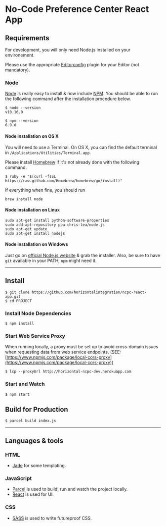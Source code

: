# No-Code Preference Center React App

## Requirements

For development, you will only need Node.js installed on your environement.

Please use the appropriate [Editorconfig](http://editorconfig.org/) plugin for your Editor (not mandatory).

### Node

[Node](http://nodejs.org/) is really easy to install & now include [NPM](https://npmjs.org/).
You should be able to run the following command after the installation procedure
below.

    $ node --version
    v10.16.0

    $ npm --version
    6.9.0

#### Node installation on OS X

You will need to use a Terminal. On OS X, you can find the default terminal in
`/Applications/Utilities/Terminal.app`.

Please install [Homebrew](http://brew.sh/) if it's not already done with the following command.

    $ ruby -e "$(curl -fsSL https://raw.github.com/Homebrew/homebrew/go/install)"

If everything when fine, you should run

    brew install node

#### Node installation on Linux

    sudo apt-get install python-software-properties
    sudo add-apt-repository ppa:chris-lea/node.js
    sudo apt-get update
    sudo apt-get install nodejs

#### Node installation on Windows

Just go on [official Node.js website](http://nodejs.org/) & grab the installer.
Also, be sure to have `git` available in your PATH, `npm` might need it.

---

## Install

    $ git clone https://github.com/horizontalintegration/ncpc-react-app.git
    $ cd PROJECT

### Install Node Dependencies

    $ npm install

### Start Web Service Proxy

When running locally, a proxy must be set up to avoid cross-domain issues when requesting data from web service endpoints.
(SEE: [https://www.npmjs.com/package/local-cors-proxy](https://www.npmjs.com/package/local-cors-proxy))

    $ lcp --proxyUrl http://horizontal-ncpc-dev.herokuapp.com

### Start and Watch

    $ npm start

## Build for Production

    $ parcel build index.js

---

## Languages & tools

### HTML

- [Jade](http://jade-lang.com/) for some templating.

### JavaScript

- [Parcel](https://parceljs.org) is used to build, run and watch the project locally.
- [React](http://facebook.github.io/react) is used for UI.

### CSS

- [SASS](https://sass-lang.com) is used to write futureproof CSS.